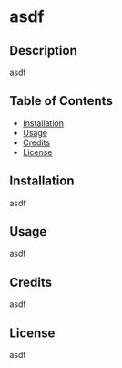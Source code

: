 # asdf

## Description

asdf

## Table of Contents

* [Installation](#installation)
* [Usage](#usage)
* [Credits](#credits)
* [License](#license)

## Installation

asdf

## Usage

asdf

## Credits

asdf

## License

asdf
